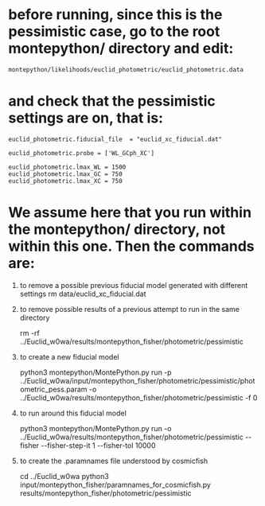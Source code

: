 # before running, since this is the pessimistic case, go to the root montepython/ directory and edit:

    montepython/likelihoods/euclid_photometric/euclid_photometric.data

# and check that the pessimistic settings are on, that is:

    euclid_photometric.fiducial_file  = "euclid_xc_fiducial.dat"

    euclid_photometric.probe = ['WL_GCph_XC']

    euclid_photometric.lmax_WL = 1500
    euclid_photometric.lmax_GC = 750
    euclid_photometric.lmax_XC = 750

# We assume here that you run within the montepython/ directory, not within this one. Then the commands are:

1) to remove a possible previous fiducial model generated with different settings
    rm data/euclid_xc_fiducial.dat

2) to remove possible results of a previous attempt to run in the same directory

    rm -rf ../Euclid_w0wa/results/montepython_fisher/photometric/pessimistic

3) to create a new fiducial model

    python3 montepython/MontePython.py run -p ../Euclid_w0wa/input/montepython_fisher/photometric/pessimistic/photometric_pess.param -o ../Euclid_w0wa/results/montepython_fisher/photometric/pessimistic -f 0

4) to run around this fiducial model

    python3 montepython/MontePython.py run -o ../Euclid_w0wa/results/montepython_fisher/photometric/pessimistic --fisher --fisher-step-it 1 --fisher-tol 10000

5) to create the .paramnames file understood by cosmicfish

    cd ../Euclid_w0wa
    python3 input/montepython_fisher/paramnames_for_cosmicfish.py results/montepython_fisher/photometric/pessimistic
